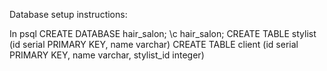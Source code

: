 Database setup instructions:

In psql
CREATE DATABASE hair_salon;
\c hair_salon;
CREATE TABLE stylist (id serial PRIMARY KEY, name varchar)
CREATE TABLE client (id serial PRIMARY KEY, name varchar, stylist_id integer)

